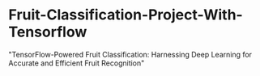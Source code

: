 # Fruit-Classification-Project-With-Tensorflow
"TensorFlow-Powered Fruit Classification: Harnessing Deep Learning for Accurate and Efficient Fruit Recognition"
